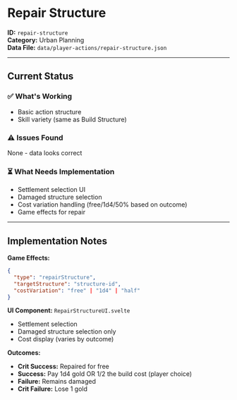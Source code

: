 # Repair Structure

**ID:** `repair-structure`  
**Category:** Urban Planning  
**Data File:** `data/player-actions/repair-structure.json`

---

## Current Status

### ✅ What's Working
- Basic action structure
- Skill variety (same as Build Structure)

### ⚠️ Issues Found
None - data looks correct

### ⏳ What Needs Implementation
- Settlement selection UI
- Damaged structure selection
- Cost variation handling (free/1d4/50% based on outcome)
- Game effects for repair

---

## Implementation Notes

**Game Effects:**
```json
{
  "type": "repairStructure",
  "targetStructure": "structure-id",
  "costVariation": "free" | "1d4" | "half"
}
```

**UI Component:** `RepairStructureUI.svelte`
- Settlement selection
- Damaged structure selection only
- Cost display (varies by outcome)

**Outcomes:**
- **Crit Success:** Repaired for free
- **Success:** Pay 1d4 gold OR 1/2 the build cost (player choice)
- **Failure:** Remains damaged
- **Crit Failure:** Lose 1 gold
